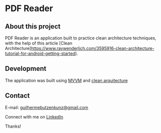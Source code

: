 # PDF Reader

## About this project

PDF Reader is an application built to practice clean architecture techniques, with the help of this article [Clean Architecture]https://www.raywenderlich.com/3595916-clean-architecture-tutorial-for-android-getting-started).

## Development 

The application was built using [MVVM](https://www.devmedia.com.br/entendendo-o-pattern-model-view-viewmodel-mvvm/18411) and [clean arquitecture](https://medium.com/luizalabs/descomplicando-a-clean-architecture-cf4dfc4a1ac6) 

## Contact

E-mail: guilhermebutzenkunz@gmail.com

Connect with me on [LinkedIn](https://www.linkedin.com/in/guilherme-butzen-kunz-026287202/)

Thanks!
